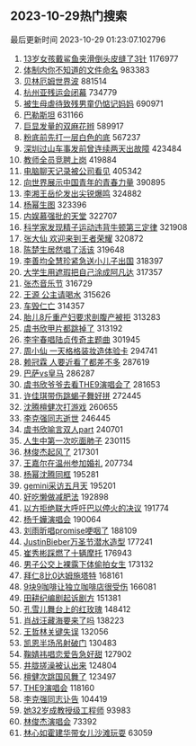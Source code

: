 ## 2023-10-29热门搜索 
最后更新时间 2023-10-29 01:23:07.102796 
1. [13岁女孩戴鲨鱼夹滑倒头皮缝了3针](https://s.weibo.com/weibo?q=%2313%E5%B2%81%E5%A5%B3%E5%AD%A9%E6%88%B4%E9%B2%A8%E9%B1%BC%E5%A4%B9%E6%BB%91%E5%80%92%E5%A4%B4%E7%9A%AE%E7%BC%9D%E4%BA%863%E9%92%88%23&t=31&band_rank=1&Refer=top) 1176977
1. [体制内你不知道的文件命名](https://s.weibo.com/weibo?q=%E4%BD%93%E5%88%B6%E5%86%85%E4%BD%A0%E4%B8%8D%E7%9F%A5%E9%81%93%E7%9A%84%E6%96%87%E4%BB%B6%E5%91%BD%E5%90%8D&t=31&band_rank=2&Refer=top) 983383
1. [贝林厄姆世界波](https://s.weibo.com/weibo?q=%23%E8%B4%9D%E6%9E%97%E5%8E%84%E5%A7%86%E4%B8%96%E7%95%8C%E6%B3%A2%23&t=31&band_rank=10&Refer=top) 881514
1. [杭州亚残运会闭幕](https://s.weibo.com/weibo?q=%23%E6%9D%AD%E5%B7%9E%E4%BA%9A%E6%AE%8B%E8%BF%90%E4%BC%9A%E9%97%AD%E5%B9%95%23&t=31&band_rank=3&Refer=top) 734779
1. [被生母虐待致残男童仍惦记妈妈](https://s.weibo.com/weibo?q=%23%E8%A2%AB%E7%94%9F%E6%AF%8D%E8%99%90%E5%BE%85%E8%87%B4%E6%AE%8B%E7%94%B7%E7%AB%A5%E4%BB%8D%E6%83%A6%E8%AE%B0%E5%A6%88%E5%A6%88%23&t=31&band_rank=4&Refer=top) 690971
1. [巴勒斯坦](https://s.weibo.com/weibo?q=%23%E5%B7%B4%E5%8B%92%E6%96%AF%E5%9D%A6%23&t=31&band_rank=6&Refer=top) 631166
1. [巨显发量的双麻花辫](https://s.weibo.com/weibo?q=%E5%B7%A8%E6%98%BE%E5%8F%91%E9%87%8F%E7%9A%84%E5%8F%8C%E9%BA%BB%E8%8A%B1%E8%BE%AB&t=31&band_rank=5&Refer=top) 589917
1. [粉底前先打一层白色的底](https://s.weibo.com/weibo?q=%E7%B2%89%E5%BA%95%E5%89%8D%E5%85%88%E6%89%93%E4%B8%80%E5%B1%82%E7%99%BD%E8%89%B2%E7%9A%84%E5%BA%95&t=31&band_rank=33&Refer=top) 567237
1. [深圳过山车事发前曾连续两天出故障](https://s.weibo.com/weibo?q=%23%E6%B7%B1%E5%9C%B3%E8%BF%87%E5%B1%B1%E8%BD%A6%E4%BA%8B%E5%8F%91%E5%89%8D%E6%9B%BE%E8%BF%9E%E7%BB%AD%E4%B8%A4%E5%A4%A9%E5%87%BA%E6%95%85%E9%9A%9C%23&t=31&band_rank=7&Refer=top) 423484
1. [教师全员竞聘上岗](https://s.weibo.com/weibo?q=%23%E6%95%99%E5%B8%88%E5%85%A8%E5%91%98%E7%AB%9E%E8%81%98%E4%B8%8A%E5%B2%97%23&t=31&band_rank=8&Refer=top) 419884
1. [电脑聊天记录被公司看见](https://s.weibo.com/weibo?q=%E7%94%B5%E8%84%91%E8%81%8A%E5%A4%A9%E8%AE%B0%E5%BD%95%E8%A2%AB%E5%85%AC%E5%8F%B8%E7%9C%8B%E8%A7%81&t=31&band_rank=9&Refer=top) 405342
1. [向世界展示中国青年的青春力量](https://s.weibo.com/weibo?q=%23%E5%90%91%E4%B8%96%E7%95%8C%E5%B1%95%E7%A4%BA%E4%B8%AD%E5%9B%BD%E9%9D%92%E5%B9%B4%E7%9A%84%E9%9D%92%E6%98%A5%E5%8A%9B%E9%87%8F%23&t=31&band_rank=3&Refer=top) 390895
1. [李湘王岳伦发出尖锐爆鸣](https://s.weibo.com/weibo?q=%23%E6%9D%8E%E6%B9%98%E7%8E%8B%E5%B2%B3%E4%BC%A6%E5%8F%91%E5%87%BA%E5%B0%96%E9%94%90%E7%88%86%E9%B8%A3%23&t=31&band_rank=11&Refer=top) 324882
1. [杨幂生图](https://s.weibo.com/weibo?q=%E6%9D%A8%E5%B9%82%E7%94%9F%E5%9B%BE&t=31&band_rank=12&Refer=top) 323396
1. [内娱慕强批的天堂](https://s.weibo.com/weibo?q=%23%E5%86%85%E5%A8%B1%E6%85%95%E5%BC%BA%E6%89%B9%E7%9A%84%E5%A4%A9%E5%A0%82%23&t=31&band_rank=13&Refer=top) 322707
1. [科学家发现精子运动违背牛顿第三定律](https://s.weibo.com/weibo?q=%23%E7%A7%91%E5%AD%A6%E5%AE%B6%E5%8F%91%E7%8E%B0%E7%B2%BE%E5%AD%90%E8%BF%90%E5%8A%A8%E8%BF%9D%E8%83%8C%E7%89%9B%E9%A1%BF%E7%AC%AC%E4%B8%89%E5%AE%9A%E5%BE%8B%23&t=31&band_rank=14&Refer=top) 321908
1. [张大仙 欢迎来到王者荣耀](https://s.weibo.com/weibo?q=%E5%BC%A0%E5%A4%A7%E4%BB%99%20%E6%AC%A2%E8%BF%8E%E6%9D%A5%E5%88%B0%E7%8E%8B%E8%80%85%E8%8D%A3%E8%80%80&t=31&band_rank=15&Refer=top) 320872
1. [陈楚生居然唱了活该](https://s.weibo.com/weibo?q=%E9%99%88%E6%A5%9A%E7%94%9F%E5%B1%85%E7%84%B6%E5%94%B1%E4%BA%86%E6%B4%BB%E8%AF%A5&t=31&band_rank=16&Refer=top) 319648
1. [李善均全慧珍紧急送小儿子出国](https://s.weibo.com/weibo?q=%23%E6%9D%8E%E5%96%84%E5%9D%87%E5%85%A8%E6%85%A7%E7%8F%8D%E7%B4%A7%E6%80%A5%E9%80%81%E5%B0%8F%E5%84%BF%E5%AD%90%E5%87%BA%E5%9B%BD%23&t=31&band_rank=17&Refer=top) 318397
1. [大学生用遮瑕把自己涂成阿凡达](https://s.weibo.com/weibo?q=%E5%A4%A7%E5%AD%A6%E7%94%9F%E7%94%A8%E9%81%AE%E7%91%95%E6%8A%8A%E8%87%AA%E5%B7%B1%E6%B6%82%E6%88%90%E9%98%BF%E5%87%A1%E8%BE%BE&t=31&band_rank=18&Refer=top) 317357
1. [张杰音乐节](https://s.weibo.com/weibo?q=%E5%BC%A0%E6%9D%B0%E9%9F%B3%E4%B9%90%E8%8A%82&t=31&band_rank=19&Refer=top) 316729
1. [王源 公主请喝水](https://s.weibo.com/weibo?q=%E7%8E%8B%E6%BA%90%20%E5%85%AC%E4%B8%BB%E8%AF%B7%E5%96%9D%E6%B0%B4&t=31&band_rank=20&Refer=top) 315626
1. [车毁仁亡](https://s.weibo.com/weibo?q=%E8%BD%A6%E6%AF%81%E4%BB%81%E4%BA%A1&t=31&band_rank=21&Refer=top) 314357
1. [胎儿8斤重产妇要求剖腹产被拒](https://s.weibo.com/weibo?q=%23%E8%83%8E%E5%84%BF8%E6%96%A4%E9%87%8D%E4%BA%A7%E5%A6%87%E8%A6%81%E6%B1%82%E5%89%96%E8%85%B9%E4%BA%A7%E8%A2%AB%E6%8B%92%23&t=31&band_rank=22&Refer=top) 313283
1. [虞书欣甲片都跳掉了](https://s.weibo.com/weibo?q=%23%E8%99%9E%E4%B9%A6%E6%AC%A3%E7%94%B2%E7%89%87%E9%83%BD%E8%B7%B3%E6%8E%89%E4%BA%86%23&t=31&band_rank=23&Refer=top) 313192
1. [李宇春唱陆贞传奇主题曲](https://s.weibo.com/weibo?q=%E6%9D%8E%E5%AE%87%E6%98%A5%E5%94%B1%E9%99%86%E8%B4%9E%E4%BC%A0%E5%A5%87%E4%B8%BB%E9%A2%98%E6%9B%B2&t=31&band_rank=24&Refer=top) 301945
1. [周小仙 一天格格装妆造体验卡](https://s.weibo.com/weibo?q=%E5%91%A8%E5%B0%8F%E4%BB%99%20%E4%B8%80%E5%A4%A9%E6%A0%BC%E6%A0%BC%E8%A3%85%E5%A6%86%E9%80%A0%E4%BD%93%E9%AA%8C%E5%8D%A1&t=31&band_rank=20&Refer=top) 294741
1. [赖冠霖 人要近看了都差不多](https://s.weibo.com/weibo?q=%E8%B5%96%E5%86%A0%E9%9C%96%20%E4%BA%BA%E8%A6%81%E8%BF%91%E7%9C%8B%E4%BA%86%E9%83%BD%E5%B7%AE%E4%B8%8D%E5%A4%9A&t=31&band_rank=25&Refer=top) 287619
1. [巴萨vs皇马](https://s.weibo.com/weibo?q=%23%E5%B7%B4%E8%90%A8vs%E7%9A%87%E9%A9%AC%23&t=31&band_rank=30&Refer=top) 286287
1. [虞书欣爷爷去看THE9演唱会了](https://s.weibo.com/weibo?q=%23%E8%99%9E%E4%B9%A6%E6%AC%A3%E7%88%B7%E7%88%B7%E5%8E%BB%E7%9C%8BTHE9%E6%BC%94%E5%94%B1%E4%BC%9A%E4%BA%86%23&t=31&band_rank=28&Refer=top) 281653
1. [许佳琪带伤跳蝎子舞好拼](https://s.weibo.com/weibo?q=%23%E8%AE%B8%E4%BD%B3%E7%90%AA%E5%B8%A6%E4%BC%A4%E8%B7%B3%E8%9D%8E%E5%AD%90%E8%88%9E%E5%A5%BD%E6%8B%BC%23&t=31&band_rank=27&Refer=top) 272445
1. [沈腾檀健次打游戏](https://s.weibo.com/weibo?q=%E6%B2%88%E8%85%BE%E6%AA%80%E5%81%A5%E6%AC%A1%E6%89%93%E6%B8%B8%E6%88%8F&t=31&band_rank=32&Refer=top) 260655
1. [李克强同志逝世](https://s.weibo.com/weibo?q=%23%E6%9D%8E%E5%85%8B%E5%BC%BA%E5%90%8C%E5%BF%97%E9%80%9D%E4%B8%96%23&t=31&band_rank=26&Refer=top) 246445
1. [虞书欣喻言双人part](https://s.weibo.com/weibo?q=%23%E8%99%9E%E4%B9%A6%E6%AC%A3%E5%96%BB%E8%A8%80%E5%8F%8C%E4%BA%BApart%23&t=31&band_rank=28&Refer=top) 240701
1. [人生中第一次吃面肺子](https://s.weibo.com/weibo?q=%E4%BA%BA%E7%94%9F%E4%B8%AD%E7%AC%AC%E4%B8%80%E6%AC%A1%E5%90%83%E9%9D%A2%E8%82%BA%E5%AD%90&t=31&band_rank=29&Refer=top) 230115
1. [林俊杰起风了](https://s.weibo.com/weibo?q=%E6%9E%97%E4%BF%8A%E6%9D%B0%E8%B5%B7%E9%A3%8E%E4%BA%86&t=31&band_rank=31&Refer=top) 217301
1. [王嘉尔在温州参加婚礼](https://s.weibo.com/weibo?q=%23%E7%8E%8B%E5%98%89%E5%B0%94%E5%9C%A8%E6%B8%A9%E5%B7%9E%E5%8F%82%E5%8A%A0%E5%A9%9A%E7%A4%BC%23&t=31&band_rank=33&Refer=top) 207734
1. [杨幂沈腾同框](https://s.weibo.com/weibo?q=%23%E6%9D%A8%E5%B9%82%E6%B2%88%E8%85%BE%E5%90%8C%E6%A1%86%23&t=31&band_rank=34&Refer=top) 195281
1. [gemini采访五月天](https://s.weibo.com/weibo?q=gemini%E9%87%87%E8%AE%BF%E4%BA%94%E6%9C%88%E5%A4%A9&t=31&band_rank=35&Refer=top) 195201
1. [好吃懒做减肥法](https://s.weibo.com/weibo?q=%E5%A5%BD%E5%90%83%E6%87%92%E5%81%9A%E5%87%8F%E8%82%A5%E6%B3%95&t=31&band_rank=36&Refer=top) 192898
1. [以方拒绝联大呼吁巴以停火的决议](https://s.weibo.com/weibo?q=%23%E4%BB%A5%E6%96%B9%E6%8B%92%E7%BB%9D%E8%81%94%E5%A4%A7%E5%91%BC%E5%90%81%E5%B7%B4%E4%BB%A5%E5%81%9C%E7%81%AB%E7%9A%84%E5%86%B3%E8%AE%AE%23&t=31&band_rank=37&Refer=top) 191774
1. [杨千嬅演唱会](https://s.weibo.com/weibo?q=%E6%9D%A8%E5%8D%83%E5%AC%85%E6%BC%94%E5%94%B1%E4%BC%9A&t=31&band_rank=38&Refer=top) 190064
1. [刘雨昕唱promise哽咽了](https://s.weibo.com/weibo?q=%E5%88%98%E9%9B%A8%E6%98%95%E5%94%B1promise%E5%93%BD%E5%92%BD%E4%BA%86&t=31&band_rank=39&Refer=top) 188109
1. [JustinBieber万圣节潜水造型](https://s.weibo.com/weibo?q=%23JustinBieber%E4%B8%87%E5%9C%A3%E8%8A%82%E6%BD%9C%E6%B0%B4%E9%80%A0%E5%9E%8B%23&t=31&band_rank=50&Refer=top) 177241
1. [崔秀彬踩燃了十辆摩托](https://s.weibo.com/weibo?q=%E5%B4%94%E7%A7%80%E5%BD%AC%E8%B8%A9%E7%87%83%E4%BA%86%E5%8D%81%E8%BE%86%E6%91%A9%E6%89%98&t=31&band_rank=40&Refer=top) 176943
1. [男子公交上裸露下体偷拍女生](https://s.weibo.com/weibo?q=%23%E7%94%B7%E5%AD%90%E5%85%AC%E4%BA%A4%E4%B8%8A%E8%A3%B8%E9%9C%B2%E4%B8%8B%E4%BD%93%E5%81%B7%E6%8B%8D%E5%A5%B3%E7%94%9F%23&t=31&band_rank=41&Refer=top) 173132
1. [拜仁8比0达姆施塔特](https://s.weibo.com/weibo?q=%23%E6%8B%9C%E4%BB%818%E6%AF%940%E8%BE%BE%E5%A7%86%E6%96%BD%E5%A1%94%E7%89%B9%23&t=31&band_rank=42&Refer=top) 168161
1. [9块9咖啡让独立咖啡店很受伤](https://s.weibo.com/weibo?q=%239%E5%9D%979%E5%92%96%E5%95%A1%E8%AE%A9%E7%8B%AC%E7%AB%8B%E5%92%96%E5%95%A1%E5%BA%97%E5%BE%88%E5%8F%97%E4%BC%A4%23&t=31&band_rank=43&Refer=top) 166081
1. [田耕纪编剧起诉剧方](https://s.weibo.com/weibo?q=%23%E7%94%B0%E8%80%95%E7%BA%AA%E7%BC%96%E5%89%A7%E8%B5%B7%E8%AF%89%E5%89%A7%E6%96%B9%23&t=31&band_rank=44&Refer=top) 151381
1. [孔雪儿舞台上的红玫瑰](https://s.weibo.com/weibo?q=%23%E5%AD%94%E9%9B%AA%E5%84%BF%E8%88%9E%E5%8F%B0%E4%B8%8A%E7%9A%84%E7%BA%A2%E7%8E%AB%E7%91%B0%23&t=31&band_rank=35&Refer=top) 148412
1. [肖战汪藏海要来了吗](https://s.weibo.com/weibo?q=%23%E8%82%96%E6%88%98%E6%B1%AA%E8%97%8F%E6%B5%B7%E8%A6%81%E6%9D%A5%E4%BA%86%E5%90%97%23&t=31&band_rank=45&Refer=top) 138223
1. [王哲林关键失误](https://s.weibo.com/weibo?q=%23%E7%8E%8B%E5%93%B2%E6%9E%97%E5%85%B3%E9%94%AE%E5%A4%B1%E8%AF%AF%23&t=31&band_rank=46&Refer=top) 132056
1. [凯恩半场吊射破门](https://s.weibo.com/weibo?q=%23%E5%87%AF%E6%81%A9%E5%8D%8A%E5%9C%BA%E5%90%8A%E5%B0%84%E7%A0%B4%E9%97%A8%23&t=31&band_rank=47&Refer=top) 130483
1. [鞠婧祎唱恋爱告急好甜](https://s.weibo.com/weibo?q=%23%E9%9E%A0%E5%A9%A7%E7%A5%8E%E5%94%B1%E6%81%8B%E7%88%B1%E5%91%8A%E6%80%A5%E5%A5%BD%E7%94%9C%23&t=31&band_rank=48&Refer=top) 127902
1. [井胧搓澡被认出来](https://s.weibo.com/weibo?q=%E4%BA%95%E8%83%A7%E6%90%93%E6%BE%A1%E8%A2%AB%E8%AE%A4%E5%87%BA%E6%9D%A5&t=31&band_rank=49&Refer=top) 124804
1. [檀健次跳国风舞了](https://s.weibo.com/weibo?q=%23%E6%AA%80%E5%81%A5%E6%AC%A1%E8%B7%B3%E5%9B%BD%E9%A3%8E%E8%88%9E%E4%BA%86%23&t=31&band_rank=50&Refer=top) 123497
1. [THE9演唱会](https://s.weibo.com/weibo?q=THE9%E6%BC%94%E5%94%B1%E4%BC%9A&t=31&band_rank=46&Refer=top) 118160
1. [李克强同志讣告](https://s.weibo.com/weibo?q=%E6%9D%8E%E5%85%8B%E5%BC%BA%E5%90%8C%E5%BF%97%E8%AE%A3%E5%91%8A&t=31&band_rank=50&Refer=top) 104419
1. [她32岁成教授级工程师](https://s.weibo.com/weibo?q=%23%E5%A5%B932%E5%B2%81%E6%88%90%E6%95%99%E6%8E%88%E7%BA%A7%E5%B7%A5%E7%A8%8B%E5%B8%88%23&t=31&band_rank=36&Refer=top) 93983
1. [林俊杰演唱会](https://s.weibo.com/weibo?q=%E6%9E%97%E4%BF%8A%E6%9D%B0%E6%BC%94%E5%94%B1%E4%BC%9A&t=31&band_rank=50&Refer=top) 73392
1. [林心如霍建华带女儿沙滩玩耍](https://s.weibo.com/weibo?q=%23%E6%9E%97%E5%BF%83%E5%A6%82%E9%9C%8D%E5%BB%BA%E5%8D%8E%E5%B8%A6%E5%A5%B3%E5%84%BF%E6%B2%99%E6%BB%A9%E7%8E%A9%E8%80%8D%23&t=31&band_rank=50&Refer=top) 63059
